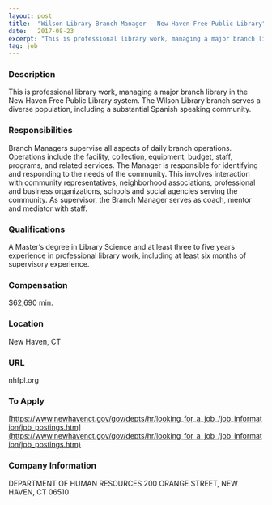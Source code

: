 ```yaml
---
layout: post
title:  "Wilson Library Branch Manager - New Haven Free Public Library"
date:   2017-08-23
excerpt: "This is professional library work, managing a major branch library in the New Haven Free Public Library system. The Wilson Library branch serves a diverse population, including a substantial Spanish speaking community. "
tag: job
---
```


### Description   

This is professional library work, managing a major branch library in the New Haven Free Public Library system. The Wilson Library branch serves a diverse population, including a substantial Spanish speaking community. 


### Responsibilities   

Branch Managers supervise all aspects of daily branch operations. Operations include the facility, collection, equipment, budget, staff, programs, and related services. The Manager is responsible for identifying and responding to the needs of the community. This involves interaction with community representatives, neighborhood associations, professional and business organizations, schools and social agencies serving the community. As supervisor, the Branch Manager serves as coach, mentor and mediator with staff. 


### Qualifications   

A Master’s degree in Library Science and at least three to five years experience in professional library work, including at least six months of supervisory experience.


### Compensation   

$62,690 min.


### Location   

New Haven, CT


### URL   

nhfpl.org

### To Apply   

[https://www.newhavenct.gov/gov/depts/hr/looking_for_a_job_/job_information/job_postings.htm](https://www.newhavenct.gov/gov/depts/hr/looking_for_a_job_/job_information/job_postings.htm)


### Company Information   

DEPARTMENT OF HUMAN RESOURCES
200 ORANGE STREET, NEW HAVEN, CT  06510




